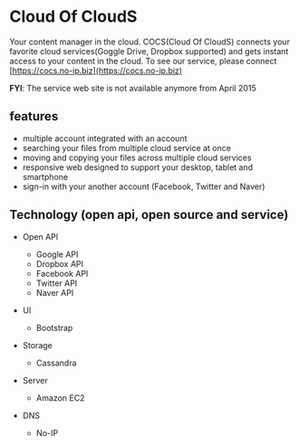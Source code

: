 # Cloud Of CloudS

Your content manager in the cloud. COCS(Cloud Of CloudS) connects your favorite cloud services(Goggle Drive, Dropbox supported) and gets instant access to your content in the cloud.
To see our service, please connect [https://cocs.no-ip.biz](https://cocs.no-ip.biz)

**FYI**: The service web site is not available anymore from April 2015

## features

- multiple account integrated with an account
- searching your files from multiple cloud service at once
- moving and copying your files across multiple cloud services
- responsive web designed to support your desktop, tablet and smartphone
- sign-in with your another account (Facebook, Twitter and Naver)

## Technology (open api, open source and service)

- Open API
  * Google API
  * Dropbox API
  * Facebook API
  * Twitter API
  * Naver API

- UI
  * Bootstrap
  
- Storage
  * Cassandra

- Server
  * Amazon EC2
  
- DNS
  * No-IP
